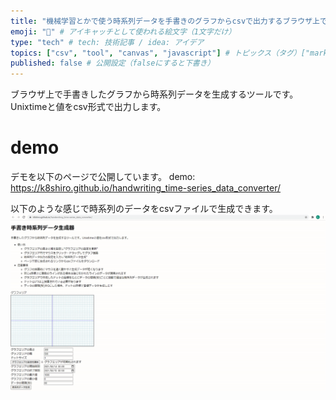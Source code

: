 ```yaml
---
title: "機械学習とかで使う時系列データを手書きのグラフからcsvで出力するブラウザ上で動くツールを作った" # 記事のタイトル
emoji: "🐻" # アイキャッチとして使われる絵文字（1文字だけ）
type: "tech" # tech: 技術記事 / idea: アイデア
topics: ["csv", "tool", "canvas", "javascript"] # トピックス（タグ）["markdown", "rust", "aws"]のように指定する
published: false # 公開設定（falseにすると下書き）
---
```


ブラウザ上で手書きしたグラフから時系列データを生成するツールです。Unixtimeと値をcsv形式で出力します。

# demo
デモを以下のページで公開しています。
demo: https://k8shiro.github.io/handwriting_time-series_data_converter/

以下のような感じで時系列のデータをcsvファイルで生成できます。
![timeseries-tool.gif](/images/timeseries-tool.gif)
